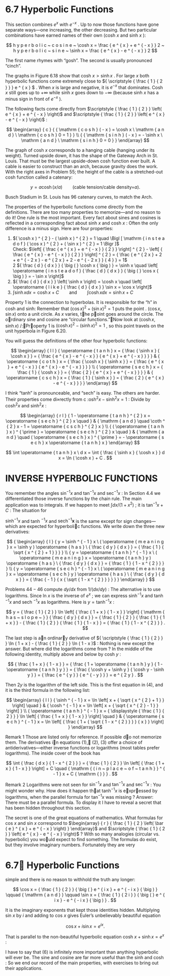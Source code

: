 # 6.7 Hyperbolic Functions

This section combines $e ^ { x }$ with $e ^ { - x }$ . Up to now those functions have gone separate ways—one increasing, the other decreasing. But two particular combinations have earned names of their own (cosh $x$ and sinh $x$ ):

$$
h y p e r b o l i c ~ c o s i n e ~ \cosh x = \frac { e ^ { x } + e ^ { - x } } 2 ~ h y p e r b o l i c ~ s i n e ~ \sinh x = \frac { e ^ { x } - e ^ { - x } } 2
$$

The first name rhymes with “gosh”. The second is usually pronounced “cinch”.

The graphs in Figure 6.18 show that cosh $x > \sinh { x }$ . For large $x$ both hyperbolic functions come extremely close to ${ \scriptstyle { \frac { 1 } { 2 } } } e ^ { x } $ . When $x$ is large and negative, it is $e ^ { - x }$ that dominates. Cosh $x$ still goes up to $+ \infty$ while sinh $x$ goes down to $- \infty$ (because sinh $x$ has a minus sign in front of $e ^ { - x }$ ).

The following facts come directly from $\scriptstyle { \frac { 1 } { 2 } } \left( e ^ { x } + e ^ { - x } \right)$ and $\scriptstyle { \frac { 1 } { 2 } } \left( e ^ { x } - e ^ { - x } \right)$ :

$$
\begin{array} { c } { { \mathrm { c o s h } ( - x ) = \cosh x \ \mathrm { a n d } \ \mathrm { c o s h } 0 = 1 } } \\ { { \mathrm { s i n h } ( - x ) = - \sinh x \ \mathrm { a n d } \ \mathrm { s i n h } 0 = 0 } } \end{array}
$$

The graph of cosh $x$ corresponds to a hanging cable (hanging under its weight). Turned upside down, it has the shape of the Gateway Arch in St. Louis. That must be the largest upside-down cosh function ever built. A cable is easier to construct than an arch, because gravity does the work. With the right axes in Problem 55; the height of the cable is a stretched-out cosh function called a catenary:

$$
y = a \cosh \left( x / a \right) \qquad { \mathrm { ( c a b l e ~ t e n s i o n / c a b l e ~ d e n s i t y = } } a ) .
$$

Busch Stadium in St. Louis has 96 catenary curves, to match the Arch.

The properties of the hyperbolic functions come directly from the definitions. There are too many properties to memorize—and no reason to do it! One rule is the most important. Every fact about sines and cosines is reflected in a corresponding fact about sinh $x$ and cosh $x$ : Often the only difference is a minus sign. Here are four properties:

1. $( \cosh x ) ^ { 2 } - ( \sinh x ) ^ { 2 } = 1 \quad \Bigl [ \mathrm { i n s t e a d o f } ( \cos x ) ^ { 2 } + ( \sin x ) ^ { 2 } = 1 \Bigr ]$   
Check: $\left[ { \frac { e ^ { x } + e ^ { - x } } { 2 } } \right] ^ { 2 } - \left[ { \frac { e ^ { x } - e ^ { - x } } { 2 } } \right] ^ { 2 } = { \frac { e ^ { 2 x } + 2 + e ^ { - 2 x } - e ^ { 2 x } + 2 - e ^ { - 2 x } } { 4 } } = 1$   
2 ${ \frac { d } { d x } } { \big ( } \cosh x { \big ) } = \sinh x \quad \left[ \operatorname { i n s t e a d o f } { \frac { d } { d x } } { \big ( } \cos x { \big ) } = - \sin x \right]$   
3. ${ \frac { d } { d x } } \left( \sinh x \right) = \cosh x \quad \left[ \operatorname { l i k e } { \frac { d } { d x } } \sin x = \cos x \right]$   
4. $\int \sinh x d x = \cosh x + C \qquad { \mathrm { a n d } } \qquad \int \cosh x d x = \sinh x + C$

Property 1 is the connection to hyperbolas. It is responsible for the “h” in cosh and sinh: Remember that $( \cos x ) ^ { 2 } + ( \sin x ) ^ { 2 } = 1$ puts the point . $( \cos x , \sin x )$ onto a unit circle. As $x$ varies, the point goes around the circle. The ordinary sine and cosine are “circular functions.”Now look at $( \cosh x , \sinh x )$ /:Property 1 is $( \cosh x ) ^ { 2 } - ( \sinh x ) ^ { 2 } = 1$ , so this point travels on the unit hyperbola in Figure 6.20.

You will guess the definitions of the other four hyperbolic functions:

$$
\begin{array} { l l } { \operatorname { t a n h } x = { \frac { \sinh x } { \cosh x } } = { \frac { e ^ { x } - e ^ { - x } } { e ^ { x } + e ^ { - x } } } } & { \operatorname { c o t h } x = { \frac { \cosh x } { \sinh x } } = { \frac { e ^ { x } + e ^ { - x } } { e ^ { x } - e ^ { - x } } } } \\ { \operatorname { s e c h } x = { \frac { 1 } { \cosh x } } = { \frac { 2 } { e ^ { x } + e ^ { - x } } } } & { \operatorname { c s c h } x = { \frac { 1 } { \sinh x } } = { \frac { 2 } { e ^ { x } - e ^ { - x } } } } \end{array}
$$

I think “tanh” is pronounceable, and “sech” is easy. The others are harder. Their properties come di»rectly from c $\operatorname { \mathrm { : o s h } } ^ { 2 } x - \sinh ^ { 2 } x = 1$ : Divide by $\cosh ^ { 2 } x$ and $\sinh ^ { 2 } x$ :

$$
\begin{array} { r l } { 1 - \operatorname { t a n h } ^ { 2 } x = \operatorname { s e c h } ^ { 2 } x \quad } & { \mathrm { a n d } \quad \coth ^ { 2 } x - 1 = \operatorname { c s c h } ^ { 2 } x } \\ { ( \operatorname { t a n h } x ) ^ { \prime } = \operatorname { s e c h } ^ { 2 } x \quad } & { \mathrm { a n d } \quad ( \operatorname { s e c h } x ) ^ { \prime } = - \operatorname { s e c h } x \operatorname { t a n h } x } \end{array}
$$

$$
\int \operatorname { t a n h } x \ d x = \int { \frac { \sinh x } { \cosh x } } d x = \ln ( \cosh x ) + C .
$$

# INVERSE HYPERBOLIC FUNCTIONS

You remember the angles $\sin ^ { - 1 } x$ and $\tan ^ { - 1 } x$ and $\sec ^ { - 1 } x$ : In Section 4.4 we differentiated those inverse functions by the chain rule. The main application was to integrals. If we happen to meet $\textstyle \int d x / ( 1 + x ^ { 2 } )$ ; it is $\tan ^ { - 1 } x + C$ : The situation for

$\sinh ^ { - 1 } x$ and tanh $^ { - 1 } x$ and $\operatorname { s e c h } ^ { - 1 } \boldsymbol { x }$ is the same except for sign changes—which are expected for hyperbolic functions. We write down the three new derivatives:

$$
{ \begin{array} { l } { y = \sinh ^ { - 1 } x \ ( \operatorname { m e a n i n g } x = \sinh y ) \operatorname { h a s } \ { \frac { d y } { d x } } = { \frac { 1 } { \sqrt { x ^ { 2 } + 1 } } } } \\ { y = \operatorname { t a n h } ^ { - 1 } x \ ( \operatorname { m e a n i n g } x = \operatorname { t a n h } y ) \operatorname { h a s } \ { \frac { d y } { d x } } = { \frac { 1 } { 1 - x ^ { 2 } } } } \\ { y = \operatorname { s e c h } ^ { - 1 } x \ ( \operatorname { m e a n i n g } x = \operatorname { s e c h } y ) \operatorname { h a s } \ { \frac { d y } { d x } } = { \frac { - 1 } { x { \sqrt { 1 - x ^ { 2 } } } } } } \end{array} }
$$

Problems $4 4 - 4 6$ compute $d y / d x$ from $1 / ( d x / d y )$ : The alternative is to use logarithms. Since ln $x$ is the inverse of $e ^ { x }$ ; we can express $\sinh ^ { - 1 } x$ and tanh $^ { - 1 } x$ and sech $^ { - 1 } x$ as logarithms. Here is $y = \operatorname { t a n h } ^ { - 1 } x$ :

$$
y = { \frac { 1 } { 2 } } \ln \left[ { \frac { 1 + x } { 1 - x } } \right] { \mathrm { h a s ~ s l o p e ~ } } { \frac { d y } { d x } } = { \frac { 1 } { 2 } } { \frac { 1 } { 1 + x } } - { \frac { 1 } { 2 } } { \frac { 1 } { 1 - x } } = { \frac { 1 } { 1 - x ^ { 2 } } } .
$$

The last step is an ordinary derivative of ${ \scriptstyle { \frac { 1 } { 2 } } } \ln ( 1 + x ) - { \frac { 1 } { 2 } } \ln ( 1 - x )$ : Nothing is new except the answer. But where did the logarithms come from ? In the middle of the following identity, multiply above and below by cosh $y$ :

$$
{ \frac { 1 + x } { 1 - x } } = { \frac { 1 + \operatorname { t a n h } y } { 1 - \operatorname { t a n h } y } } = { \frac { \cosh y + \sinh y } { \cosh y - \sinh y } } = { \frac { e ^ { y } } { e ^ { - y } } } = e ^ { 2 y } .
$$

Then $2 y$ is the logarithm of the left side. This is the first equation in (4), and it is the third formula in the following list:

$$
\begin{array} { l l } { \sinh ^ { - 1 } x = \ln \left[ x + { \sqrt { x ^ { 2 } + 1 } } \right] \quad } & { \cosh ^ { - 1 } x = \ln \left[ x + { \sqrt { x ^ { 2 } - 1 } } \right] } \\ { \operatorname { t a n h } ^ { - 1 } x = { \displaystyle { \frac { 1 } { 2 } } } \ln \left[ { \frac { 1 + x } { 1 - x } } \right] \quad } & { \operatorname { s e c h } ^ { - 1 } x = \ln \left[ { \frac { 1 + { \sqrt { 1 - x ^ { 2 } } } } { x } } \right] } \end{array}
$$

Remark 1 Those are listed only for reference. If possible do not memorize them. The derivatives in equations (1), (2), (3) offer a choice of antiderivatives—either inverse functions or logarithms (most tables prefer logarithms). The inside cover of the book has

$$
\int { \frac { d x } { 1 - x ^ { 2 } } } = { \frac { 1 } { 2 } } \ln \left[ { \frac { 1 + x } { 1 - x } } \right] + C \quad { \mathrm { ( i n ~ p l a c e ~ o f ~ t a n h } } ^ { - 1 } x + C { \mathrm { ) } } .
$$

Remark 2 Logarithms were not seen for $\sin ^ { - 1 } x$ and $\tan ^ { - 1 } x$ and $\sec ^ { - 1 } x$ : You might wonder why. How does it happen that $\operatorname { t a n h } ^ { - 1 } x$ is expressed by logarithms, when the parallel formula for $\tan ^ { - 1 } x$ was missing ? Answer: There must be a parallel formula. To display it I have to reveal a secret that has been hidden throughout this section.

The secret is one of the great equations of mathematics. What formulas for cos $x$ and sin $x$ correspond to $\begin{array} { r } { \frac { 1 } { 2 } \left( \bar { e } ^ { x } + e ^ { - x } \right) } \end{array}$ and $\scriptstyle { \frac { 1 } { 2 } } \left( e ^ { x } - e ^ { - x } \right)$ ? With so many analogies (circular vs. hyperbolic ) you would expe ct to find something. The formulas do exist, but they involve imaginary numbers. Fortunately they are very

# 6.7 Hyperbolic Functions

simple and there is no reason to withhold the truth any longer:

$$
\cos x = { \frac { 1 } { 2 } } { \big ( } e ^ { i x } + e ^ { - i x } { \big ) } \qquad { \mathrm { a n d } } \qquad \sin x = { \frac { 1 } { 2 i } } { \big ( } e ^ { i x } - e ^ { - i x } { \big ) } .
$$

It is the imaginary exponents that kept those identities hidden. Multiplying sin $x$ by $i$ and adding to cos $x$ gives Euler’s unbelievably beautiful equation

$$
\cos x + i \sin x = e ^ { i x } .
$$

That is parallel to the non-beautiful hyperbolic equation cosh $x + \sinh x = e ^ { x }$ :

I have to say that (6) is infinitely more important than anything hyperbolic will ever be. The sine and cosine are far more useful than the sinh and cosh : So we end our record of the main properties, with exercises to bring out their applications.